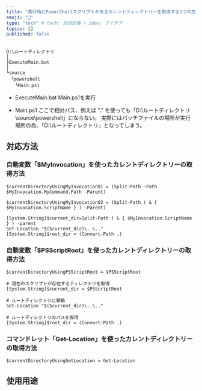 ```yaml
---
title: "実行時にPowerShellスクリプトがあるカレントディレクトリーを取得する3つの方法"
emoji: "📑"
type: "tech" # tech: 技術記事 / idea: アイデア
topics: []
published: false
---
```

```:ディレクトリー（フォルダー）構成
D:\ルートディレクトリ
│
├ExecuteMain.bat
│
└source
　└powershell
　　└Main.ps1
```

- ExecuteMain.bat
	Main.ps1を実行

- Main.ps1
	ここで相対パス、例えば ".\" を使っても「D:\ルートディレクトリ\source\powershell」にならない。
	実際にはバッチファイルの場所が実行場所の為、「D:\ルートディレクトリ」となってしまう。

## 対応方法

### 自動変数「$MyInvocation」を使ったカレントディレクトリーの取得方法

```powershell:$MyInvocation.MyCommand.Path
$currentDirectoryUsingMyInvocation01 = (Split-Path -Path $MyInvocation.MyCommand.Path -Parent)
```

```powershell:$MyInvocation.ScriptName
$currentDirectoryUsingMyInvocation02 = (Split-Path ( & { $MyInvocation.ScriptName } ) -Parent)
```

```powershell:$myInvocation.ScriptNameを使用
[System.String]$current_dir=Split-Path ( & { $MyInvocation.ScriptName } ) -parent
Set-Location "$($current_dir)\..\.."
[System.String]$root_dir = (Convert-Path .)
```

### 自動変数「$PSScriptRoot」を使ったカレントディレクトリーの取得方法

```powershell:$PSScriptRoot
$currentDirectoryUsingPSScriptRoot = $PSScriptRoot
```

```powershell:$PSScriptRootを使用
# 現在のスクリプトが存在するディレクトリを取得
[System.String]$current_dir = $PSScriptRoot

# ルートディレクトリに移動
Set-Location "$($current_dir)\..\.."

# ルートディレクトリのパスを取得
[System.String]$root_dir = (Convert-Path .)
```

### コマンドレット「Get-Location」を使ったカレントディレクトリーの取得方法

```
$currentDirectoryUsingGetLocation = Get-Location
```

## 使用用途

